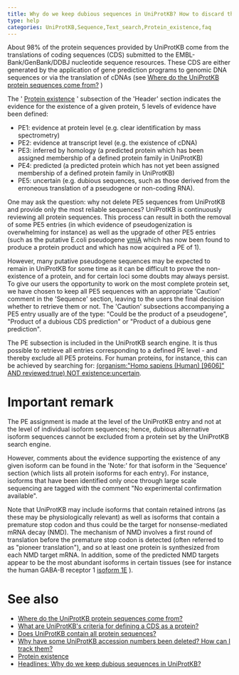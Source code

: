 ```yaml
---
title: Why do we keep dubious sequences in UniProtKB? How to discard them from a protein set?
type: help
categories: UniProtKB,Sequence,Text_search,Protein_existence,faq
---
```


About 98% of the protein sequences provided by UniProtKB come from the translations of coding sequences (CDS) submitted to the EMBL-Bank/GenBank/DDBJ nucleotide sequence resources. These CDS are either generated by the application of gene prediction programs to genomic DNA sequences or via the translation of cDNAs (see [Where do the UniProtKB protein sequences come from?](https://www.uniprot.org/help/sequence_origin) )

The ' [Protein existence](https://www.uniprot.org/help/protein_existence) ' subsection of the 'Header' section indicates the evidence for the existence of a given protein, 5 levels of evidence have been defined:

- PE1: evidence at protein level (e.g. clear identification by mass spectrometry)
- PE2: evidence at transcript level (e.g. the existence of cDNA)
- PE3: inferred by homology (a predicted protein which has been assigned membership of a defined protein family in UniProtKB)
- PE4: predicted (a predicted protein which has not yet been assigned membership of a defined protein family in UniProtKB)
- PE5: uncertain (e.g. dubious sequences, such as those derived from the erroneous translation of a pseudogene or non-coding RNA).

One may ask the question: why not delete PE5 sequences from UniProtKB and provide only the most reliable sequences? UniProtKB is continuously reviewing all protein sequences. This process can result in both the removal of some PE5 entries (in which evidence of pseudogenization is overwhelming for instance) as well as the upgrade of other PE5 entries (such as the putative E.coli pseudogene [ymiA](https://www.uniprot.org/uniprotkb/P0CB62) which has now been found to produce a protein product and which has now acquired a PE of 1).

However, many putative pseudogene sequences may be expected to remain in UniProtKB for some time as it can be difficult to prove the non-existence of a protein, and for certain loci some doubts may always persist. To give our users the opportunity to work on the most complete protein set, we have chosen to keep all PE5 sequences with an appropriate 'Caution' comment in the 'Sequence' section, leaving to the users the final decision whether to retrieve them or not. The 'Caution' subsections accompanying a PE5 entry usually are of the type: "Could be the product of a pseudogene", "Product of a dubious CDS prediction" or "Product of a dubious gene prediction".

The PE subsection is included in the UniProtKB search engine. It is thus possible to retrieve all entries corresponding to a defined PE level - and thereby exclude all PE5 proteins. For human proteins, for instance, this can be achieved by searching for: [(organism:"Homo sapiens (Human) \[9606\]" AND reviewed:true) NOT existence:uncertain](https://www.uniprot.org/uniprotkb?query=taxonomy:9606+AND+reviewed:true+NOT+existence:uncertain).

# Important remark

The PE assignment is made at the level of the UniProtKB entry and not at the level of individual isoform sequences; hence, dubious alternative isoform sequences cannot be excluded from a protein set by the UniProtKB search engine.

However, comments about the evidence supporting the existence of any given isoform can be found in the 'Note:' for that isoform in the 'Sequence' section (which lists all protein isoforms for each entry). For instance, isoforms that have been identified only once through large scale sequencing are tagged with the comment "No experimental confirmation available".

Note that UniProtKB may include isoforms that contain retained introns (as these may be physiologically relevant) as well as isoforms that contain a premature stop codon and thus could be the target for nonsense-mediated mRNA decay (NMD). The mechanism of NMD involves a first round of translation before the premature stop codon is detected (often referred to as "pioneer translation"), and so at least one protein is synthesized from each NMD target mRNA. In addition, some of the predicted NMD targets appear to be the most abundant isoforms in certain tissues (see for instance the human GABA-B receptor 1 [isoform 1E](https://www.uniprot.org/uniprotkb/Q9UBS5#sequences) ).

# See also

- [Where do the UniProtKB protein sequences come from?](https://www.uniprot.org/help/sequence_origin)
- [What are UniProtKB's criteria for defining a CDS as a protein?](https://www.uniprot.org/help/cds_protein_definition)
- [Does UniProtKB contain all protein sequences?](https://www.uniprot.org/help/uniprotkb_coverage)
- [Why have some UniProtKB accession numbers been deleted? How can I track them?](https://www.uniprot.org/help/deleted_accessions)
- [Protein existence](https://www.uniprot.org/help/protein_existence)
- [Headlines: Why do we keep dubious sequences in UniProtKB?](https://www.uniprot.org/release-notes/2009-11-24-release)
